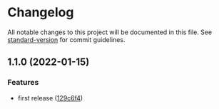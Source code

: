 # Changelog

All notable changes to this project will be documented in this file. See [standard-version](https://github.com/conventional-changelog/standard-version) for commit guidelines.

## 1.1.0 (2022-01-15)


### Features

* first release ([129c6f4](https://github.com/dominickolbe/BetterPassword/commit/129c6f441eb49b41e6b1f10a877effdcf5a06295))
